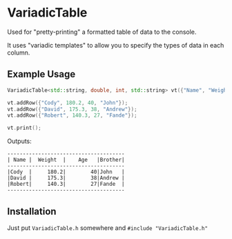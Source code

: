 # VariadicTable

Used for "pretty-printing" a formatted table of data to the console.

It uses "variadic templates" to allow you to specify the types of data in each column.

## Example Usage

```C++
VariadicTable<std::string, double, int, std::string> vt({"Name", "Weight", "Age", "Brother"});

vt.addRow({"Cody", 180.2, 40, "John"});
vt.addRow({"David", 175.3, 38, "Andrew"});
vt.addRow({"Robert", 140.3, 27, "Fande"});

vt.print();
```

Outputs:

```
--------------------------------------
| Name |  Weight  |    Age   |Brother|
--------------------------------------
|Cody  |     180.2|        40|John   |
|David |     175.3|        38|Andrew |
|Robert|     140.3|        27|Fande  |
--------------------------------------
```

## Installation

Just put `VariadicTable.h` somewhere and `#include "VariadicTable.h"`